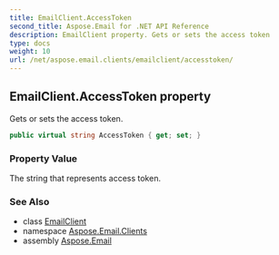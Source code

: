 ```yaml
---
title: EmailClient.AccessToken
second_title: Aspose.Email for .NET API Reference
description: EmailClient property. Gets or sets the access token
type: docs
weight: 10
url: /net/aspose.email.clients/emailclient/accesstoken/
---
```

## EmailClient.AccessToken property

Gets or sets the access token.

```csharp
public virtual string AccessToken { get; set; }
```

### Property Value

The string that represents access token.

### See Also

* class [EmailClient](../)
* namespace [Aspose.Email.Clients](../../emailclient/)
* assembly [Aspose.Email](../../../)


